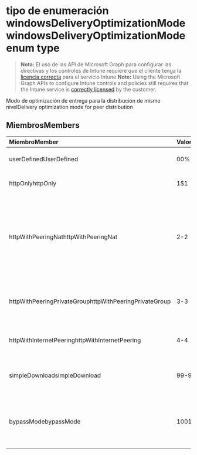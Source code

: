 # <a name="windowsdeliveryoptimizationmode-enum-type"></a><span data-ttu-id="fed7f-101">tipo de enumeración windowsDeliveryOptimizationMode</span><span class="sxs-lookup"><span data-stu-id="fed7f-101">windowsDeliveryOptimizationMode enum type</span></span>

> <span data-ttu-id="fed7f-102">**Nota:** El uso de las API de Microsoft Graph para configurar las directivas y los controles de Intune requiere que el cliente tenga la [licencia correcta](https://go.microsoft.com/fwlink/?linkid=839381) para el servicio Intune.</span><span class="sxs-lookup"><span data-stu-id="fed7f-102">**Note:** Using the Microsoft Graph APIs to configure Intune controls and policies still requires that the Intune service is [correctly licensed](https://go.microsoft.com/fwlink/?linkid=839381) by the customer.</span></span>

<span data-ttu-id="fed7f-103">Modo de optimización de entrega para la distribución de mismo nivel</span><span class="sxs-lookup"><span data-stu-id="fed7f-103">Delivery optimization mode for peer distribution</span></span>
## <a name="members"></a><span data-ttu-id="fed7f-104">Miembros</span><span class="sxs-lookup"><span data-stu-id="fed7f-104">Members</span></span>
|<span data-ttu-id="fed7f-105">Miembro</span><span class="sxs-lookup"><span data-stu-id="fed7f-105">Member</span></span>|<span data-ttu-id="fed7f-106">Valor</span><span class="sxs-lookup"><span data-stu-id="fed7f-106">Value</span></span>|<span data-ttu-id="fed7f-107">Descripción</span><span class="sxs-lookup"><span data-stu-id="fed7f-107">Description</span></span>|
|:---|:---|:---|
|<span data-ttu-id="fed7f-108">userDefined</span><span class="sxs-lookup"><span data-stu-id="fed7f-108">UserDefined</span></span>|<span data-ttu-id="fed7f-109">0</span><span class="sxs-lookup"><span data-stu-id="fed7f-109">0%</span></span>|<span data-ttu-id="fed7f-110">Permite que el usuario lo establezca.</span><span class="sxs-lookup"><span data-stu-id="fed7f-110">Allow the user to set.</span></span>|
|<span data-ttu-id="fed7f-111">httpOnly</span><span class="sxs-lookup"><span data-stu-id="fed7f-111">httpOnly</span></span>|<span data-ttu-id="fed7f-112">1</span><span class="sxs-lookup"><span data-stu-id="fed7f-112">$1</span></span>|<span data-ttu-id="fed7f-113">solo HTTP, sin emparejamientos</span><span class="sxs-lookup"><span data-stu-id="fed7f-113">HTTP only, no peering</span></span>|
|<span data-ttu-id="fed7f-114">httpWithPeeringNat</span><span class="sxs-lookup"><span data-stu-id="fed7f-114">httpWithPeeringNat</span></span>|<span data-ttu-id="fed7f-115">2</span><span class="sxs-lookup"><span data-stu-id="fed7f-115">-2</span></span>|<span data-ttu-id="fed7f-116">Predeterminado del sistema operativo: HTTP combinado con el emparejamiento que se encuentra en el mismo traductor de direcciones de red</span><span class="sxs-lookup"><span data-stu-id="fed7f-116">OS default – Http blended with peering behind the same network address translator</span></span>|
|<span data-ttu-id="fed7f-117">httpWithPeeringPrivateGroup</span><span class="sxs-lookup"><span data-stu-id="fed7f-117">httpWithPeeringPrivateGroup</span></span>|<span data-ttu-id="fed7f-118">3</span><span class="sxs-lookup"><span data-stu-id="fed7f-118">-3</span></span>|<span data-ttu-id="fed7f-119">HTTP combinado con el emparejamiento a través de un grupo privado</span><span class="sxs-lookup"><span data-stu-id="fed7f-119">HTTP blended with peering across a private group</span></span>|
|<span data-ttu-id="fed7f-120">httpWithInternetPeering</span><span class="sxs-lookup"><span data-stu-id="fed7f-120">httpWithInternetPeering</span></span>|<span data-ttu-id="fed7f-121">4</span><span class="sxs-lookup"><span data-stu-id="fed7f-121">-4</span></span>|<span data-ttu-id="fed7f-122">HTTP combinado con el emparejamiento de Internet</span><span class="sxs-lookup"><span data-stu-id="fed7f-122">HTTP blended with Internet peering</span></span>|
|<span data-ttu-id="fed7f-123">simpleDownload</span><span class="sxs-lookup"><span data-stu-id="fed7f-123">simpleDownload</span></span>|<span data-ttu-id="fed7f-124">99</span><span class="sxs-lookup"><span data-stu-id="fed7f-124">-99</span></span>|<span data-ttu-id="fed7f-125">Modo de descarga simple sin ningún emparejamiento</span><span class="sxs-lookup"><span data-stu-id="fed7f-125">Simple download mode with no peering</span></span>|
|<span data-ttu-id="fed7f-126">bypassMode</span><span class="sxs-lookup"><span data-stu-id="fed7f-126">bypassMode</span></span>|<span data-ttu-id="fed7f-127">100</span><span class="sxs-lookup"><span data-stu-id="fed7f-127">100%</span></span>|<span data-ttu-id="fed7f-128">Modo bypass.</span><span class="sxs-lookup"><span data-stu-id="fed7f-128">Bypass mode.</span></span> <span data-ttu-id="fed7f-129">No utiliza la Optimización de entrega y emplea BITS en su lugar</span><span class="sxs-lookup"><span data-stu-id="fed7f-129">Do not use Delivery Optimization and use BITS instead</span></span>|



